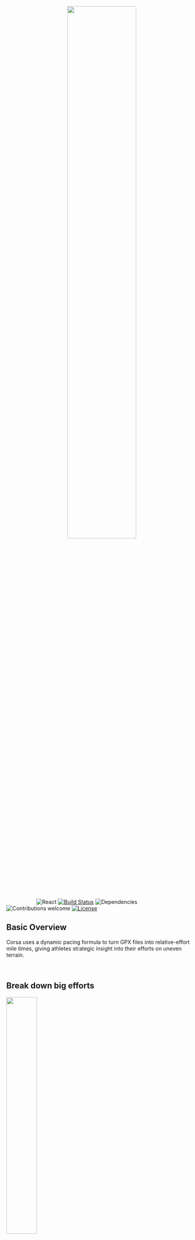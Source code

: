 <p align="center"><img width=60% src="https://i.imgur.com/7Vuoms3.jpeg"></p>

&nbsp;&nbsp;&nbsp;&nbsp;&nbsp;&nbsp;&nbsp;&nbsp;&nbsp;&nbsp;&nbsp;&nbsp;&nbsp;&nbsp;&nbsp;&nbsp;&nbsp;&nbsp;&nbsp;
![React](https://img.shields.io/badge/react-v16.8.4+-blue.svg)
[![Build Status](https://travis-ci.org/anfederico/clairvoyant.svg?branch=master)](https://travis-ci.org/anfederico/clairvoyant)
![Dependencies](https://img.shields.io/badge/dependencies-up%20to%20date-brightgreen.svg)
![Contributions welcome](https://img.shields.io/badge/contributions-welcome-orange.svg)
[![License](https://img.shields.io/badge/license-MIT-blue.svg)](https://opensource.org/licenses/MIT)

## Basic Overview

Corsa uses a dynamic pacing formula to turn GPX files into relative-effort mile times, giving athletes strategic insight into their efforts on uneven terrain. 

<br>

## Break down big efforts
<img src="https://i.imgur.com/T3FkXXq.png" width=40%>

## Plan your nutrition strategy and resupply strategy
<img src="https://i.imgur.com/p3okrKf.png" width=40%>

## Get pacing guidance with mile-by-mile course insights
<img src="https://i.imgur.com/6cNUpmF.png" width=40%>

<br>


## Contributing
Currently the biggest needs of the project are:
- Aggregating a collection of GPX files to improve our pacing model
- Refactoring state management with React Context (In progress)
- Improve ChartJS Elevation profile UI to add more data to the chart, or implement another visualization library
- Break up mile pacing into multiple equations, taking into account trail grade (Partly backend)
- If you have any interest in these or other additions to this project, please shoot me an email at lukemccrae@gmail.com! :D 

